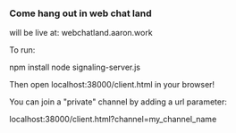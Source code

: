 ### Come hang out in web chat land
will be live at:
webchatland.aaron.work

To run:

npm install
node signaling-server.js

Then open localhost:38000/client.html in your browser!

You can join a "private" channel by adding a url parameter:

localhost:38000/client.html?channel=my_channel_name
